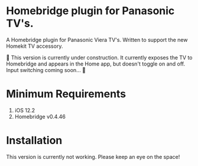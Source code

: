 # Homebridge plugin for Panasonic TV's.
A Homebridge plugin for Panasonic Viera TV's. Written to support the new Homekit TV accessory.

🚧 This version is currently under construction. It currently exposes the TV to Homebridge and appears in the Home app, but doesn't toggle on and off. Input switching coming soon... 🚧

# Minimum Requirements
  1. iOS 12.2
  2. Homebridge v0.4.46
  
# Installation
  This version is currently not working. Please keep an eye on the space!
